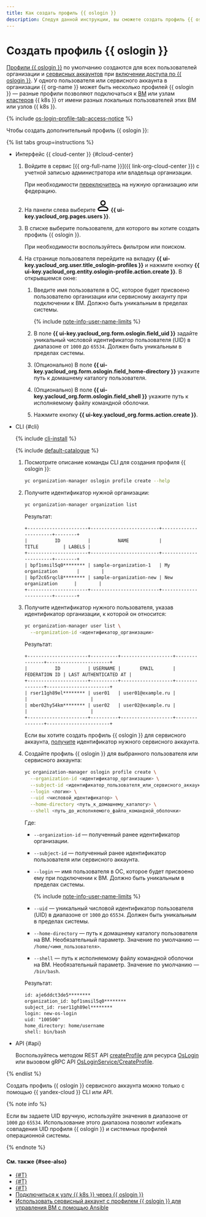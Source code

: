 ```yaml
---
title: Как создать профиль {{ oslogin }}
description: Следуя данной инструкции, вы сможете создать профиль {{ oslogin }}.
---
```


# Создать профиль {{ oslogin }}

[Профили {{ oslogin }}](../concepts/os-login.md#os-login-profiles) по умолчанию создаются для всех пользователей организации и [сервисных аккаунтов](../../iam/concepts/users/service-accounts.md) при [включении доступа по {{ oslogin }}](./os-login-access.md). У одного пользователя или сервисного аккаунта в организации {{ org-name }} может быть несколько профилей {{ oslogin }} — разные профили позволяют подключаться к [ВМ](../../compute/concepts/vm.md) или узлам [кластеров](../../managed-kubernetes/concepts/index.md#kubernetes-cluster) {{ k8s }} от имени разных локальных пользователей этих ВМ или узлов {{ k8s }}.

{% include [os-login-profile-tab-access-notice](../../_includes/organization/os-login-profile-tab-access-notice.md) %}

Чтобы создать дополнительный профиль {{ oslogin }}:

{% list tabs group=instructions %}

- Интерфейс {{ cloud-center }} {#cloud-center}

  1. Войдите в сервис [{{ org-full-name }}]({{ link-org-cloud-center }}) с учетной записью администратора или владельца организации.

      При необходимости [переключитесь](./manage-organizations.md#switch-to-another-org) на нужную организацию или федерацию.

  1. На панели слева выберите ![icon-users](../../_assets/console-icons/person.svg) **{{ ui-key.yacloud_org.pages.users }}**.
 
  1. В списке выберите пользователя, для которого вы хотите создать профиль {{ oslogin }}.
  
      При необходимости воспользуйтесь фильтром или поиском.
  
  1. На странице пользователя перейдите на вкладку **{{ ui-key.yacloud_org.user.title_oslogin-profiles }}** и нажмите кнопку **{{ ui-key.yacloud_org.entity.oslogin-profile.action.create }}**. В открывшемся окне:

      1. Введите имя пользователя в ОС, которое будет присвоено пользователю организации или сервисному аккаунту при подключении к ВМ. Должно быть уникальным в пределах системы.

          {% include [note-info-user-name-limits](../../_includes/organization/note-info-user-name-limits.md) %}

      1. В поле **{{ ui-key.yacloud_org.form.oslogin.field_uid }}** задайте уникальный числовой идентификатор пользователя (UID) в диапазоне от `1000` до `65534`. Должен быть уникальным в пределах системы.

      1. (Опционально) В поле **{{ ui-key.yacloud_org.form.oslogin.field_home-directory }}** укажите путь к домашнему каталогу пользователя.

      1. (Опционально) В поле **{{ ui-key.yacloud_org.form.oslogin.field_shell }}** укажите путь к исполняемому файлу командной оболочки.

      1. Нажмите кнопку **{{ ui-key.yacloud_org.forms.action.create }}**.

- CLI {#cli}

  {% include [cli-install](../../_includes/cli-install.md) %}

  {% include [default-catalogue](../../_includes/default-catalogue.md) %}

  1. Посмотрите описание команды CLI для создания профиля {{ oslogin }}:

      ```bash
      yc organization-manager oslogin profile create --help
      ```

  1. Получите идентификатор нужной организации:

      ```bash
      yc organization-manager organization list
      ```

      Результат:

      ```text
      +----------------------+-------------------------+-----------------------+--------+
      |          ID          |          NAME           |         TITLE         | LABELS |
      +----------------------+-------------------------+-----------------------+--------+
      | bpf1smsil5q0******** | sample-organization-1   | My organization       |        |
      | bpf2c65rqcl8******** | sample-organization-new | New organization      |        |
      +----------------------+-------------------------+-----------------------+--------+
      ```

  1. Получите идентификатор нужного пользователя, указав идентификатор организации, к которой он относится:

      ```bash
      yc organization-manager user list \
        --organization-id <идентификатор_организации>
      ```

      Результат:

      ```text
      +----------------------+----------+-------------------+---------------+-----------------------+
      |          ID          | USERNAME |       EMAIL       | FEDERATION ID | LAST AUTHENTICATED AT |
      +----------------------+----------+-------------------+---------------+-----------------------+
      | rser11gh89el******** | user01   | user01@example.ru |               |                       |
      | mber02hy54km******** | user02   | user02@example.ru |               |                       |
      +----------------------+----------+-------------------+---------------+-----------------------+
      ```

      Если вы хотите создать профиль {{ oslogin }} для сервисного аккаунта, [получите](../../iam/operations/sa/get-id.md) идентификатор нужного сервисного аккаунта.

  1. Создайте профиль {{ oslogin }} для выбранного пользователя или сервисного аккаунта:

      ```bash
      yc organization-manager oslogin profile create \
        --organization-id <идентификатор_организации> \
        --subject-id <идентификатор_пользователя_или_сервисного_аккаунта> \
        --login <логин> \
        --uid <числовой_идентификатор> \
        --home-directory <путь_к_домашнему_каталогу> \
        --shell <путь_до_исполняемого_файла_командной_оболочки>
      ```

      Где:

      * `--organization-id` — полученный ранее идентификатор организации.
      * `--subject-id` — полученный ранее идентификатор пользователя или сервисного аккаунта.
      * `--login` — имя пользователя в ОС, которое будет присвоено ему при подключении к ВМ. Должно быть уникальным в пределах системы.

          {% include [note-info-user-name-limits](../../_includes/organization/note-info-user-name-limits.md) %}

      * `--uid` — уникальный числовой идентификатор пользователя (UID) в диапазоне от `1000` до `65534`. Должен быть уникальным в пределах системы.
      * `--home-directory` — путь к домашнему каталогу пользователя на ВМ. Необязательный параметр. Значение по умолчанию — `/home/<имя_пользователя>`.
      * `--shell` — путь к исполняемому файлу командной оболочки на ВМ. Необязательный параметр. Значение по умолчанию — `/bin/bash`.

      Результат:

      ```text
      id: aje6ddct3de5********
      organization_id: bpf1smsil5q0********
      subject_id: rser11gh89el********
      login: new-os-login
      uid: "100500"
      home_directory: home/username
      shell: bin/bash
      ```

- API {#api}

  Воспользуйтесь методом REST API [createProfile](../../organization/api-ref/OsLogin/createProfile.md) для ресурса [OsLogin](../../organization/api-ref/OsLogin/index.md) или вызовом gRPC API [OsLoginService/CreateProfile](../../organization/api-ref/grpc/OsLogin/createProfile.md).

{% endlist %}

Создать профиль {{ oslogin }} сервисного аккаунта можно только с помощью {{ yandex-cloud }} CLI или API.

{% note info %}

Если вы задаете UID вручную, используйте значения в диапазоне от `1000` до `65534`. Использование этого диапазона позволит избежать совпадения UID профиля {{ oslogin }} и системных профилей операционной системы.

{% endnote %}

#### См. также {#see-also}

* [{#T}](../operations/os-login-access.md)
* [{#T}](../operations/add-ssh.md)
* [{#T}](../../compute/operations/vm-connect/os-login.md)
* [Подключиться к узлу {{ k8s }} через {{ oslogin }}](../../managed-kubernetes/operations/node-connect-oslogin.md)
* [Использовать сервисный аккаунт с профилем {{ oslogin }} для управления ВМ с помощью Ansible](../tutorials/sa-oslogin-ansible.md)